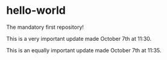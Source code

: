 # hello-world
The mandatory first repository!

This is a very important update made October 7th at 11:30.

This is an equally important update made October 7th at 11:35.
